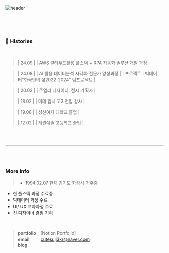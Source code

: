 
<br/><br/>

![header](https://capsule-render.vercel.app/api?type=venom&height=100&section=header&text=mirim_kang%20&fontSize=50)





<br/><br/><br/>


### 🎥 Histories
<br/>   

 
>| 24.09 |  | AWS 클라우드활용 풀스텍 + RPA 자동화 솔루션 개발 과정 |

>| 24.08 |  | AI 활용 데이터분석 시각화 전문가 양성과정 |
>  | 프로젝트 | 
> 빅데이터"한국인의 삶2022-2024" 팀프로젝트 |



>| 20.02 |  | 주얼리 디자이너, 전시 기획자 |
>
>| 18.02 |  | 미대 입시 고3  전임 강사 |
>
>| 19.08 |  | 성신여자 대학교 졸업 | 
>
>| 12.02 |  | 계원예술 고등학교 졸업 | 

<div>
  
<br/><br/>

----------------------

<br/><br/>

### More Info 

>* 1994.02.07 현재 경기도 화성시 거주중

- 현 풀스텍 과정 수료중
- 빅데이터 과정 수료
- UI/ UX 교과과정 수료 
- 전 디자이너 겸임 기획

<br/>

> **portfolio**　[Notion Portfolio] \
> **email** 　 　cutesuji3kr@naver.com \
> **blog**&nbsp;&nbsp;
> 
<br/><br/><br/>
